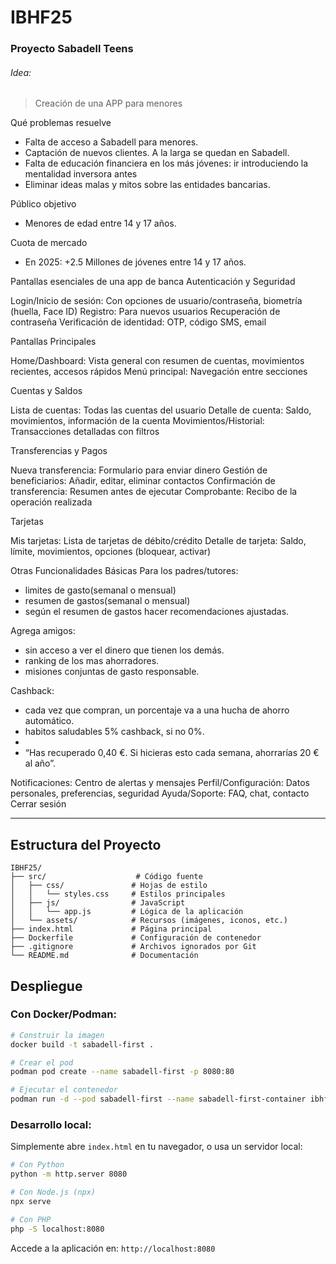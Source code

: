 # IBHF25

### Proyecto Sabadell Teens

###### Idea:
> Creación de una APP para menores

Qué problemas resuelve
 - Falta de acceso a Sabadell para menores.
 - Captación de nuevos clientes. A la larga se quedan en Sabadell.
 - Falta de educación financiera en los más jóvenes: ir introduciendo la mentalidad inversora antes 
 - Eliminar ideas malas y mitos sobre las entidades bancarias.
   
Público objetivo
 - Menores de edad entre 14 y 17 años.

Cuota de mercado
 - En 2025: +2.5 Millones de jóvenes entre 14 y 17 años.

Pantallas esenciales de una app de banca
Autenticación y Seguridad

Login/Inicio de sesión: Con opciones de usuario/contraseña, biometría (huella, Face ID)
Registro: Para nuevos usuarios
Recuperación de contraseña
Verificación de identidad: OTP, código SMS, email

Pantallas Principales

Home/Dashboard: Vista general con resumen de cuentas, movimientos recientes, accesos rápidos
Menú principal: Navegación entre secciones

Cuentas y Saldos

Lista de cuentas: Todas las cuentas del usuario
Detalle de cuenta: Saldo, movimientos, información de la cuenta
Movimientos/Historial: Transacciones detalladas con filtros

Transferencias y Pagos

Nueva transferencia: Formulario para enviar dinero
Gestión de beneficiarios: Añadir, editar, eliminar contactos
Confirmación de transferencia: Resumen antes de ejecutar
Comprobante: Recibo de la operación realizada

Tarjetas

Mis tarjetas: Lista de tarjetas de débito/crédito
Detalle de tarjeta: Saldo, límite, movimientos, opciones (bloquear, activar)

Otras Funcionalidades Básicas
Para los padres/tutores:
 - limites de gasto(semanal o mensual)
 - resumen de gastos(semanal o mensual)
 - según el resumen de gastos hacer recomendaciones ajustadas.

Agrega amigos:
 - sin acceso a ver el dinero que tienen los demás.
 - ranking de los mas ahorradores.
 - misiones conjuntas de gasto responsable.
   
Cashback: 
 - cada vez que compran, un porcentaje va a una hucha de ahorro automático.
 - habitos saludables 5% cashback, si no 0%.
 - 
 - “Has recuperado 0,40 €. Si hicieras esto cada semana, ahorrarías 20 € al año”.

Notificaciones: Centro de alertas y mensajes
Perfil/Configuración: Datos personales, preferencias, seguridad
Ayuda/Soporte: FAQ, chat, contacto
Cerrar sesión


---

## Estructura del Proyecto

```
IBHF25/
├── src/                    # Código fuente
│   ├── css/               # Hojas de estilo
│   │   └── styles.css     # Estilos principales
│   ├── js/                # JavaScript
│   │   └── app.js         # Lógica de la aplicación
│   └── assets/            # Recursos (imágenes, iconos, etc.)
├── index.html             # Página principal
├── Dockerfile             # Configuración de contenedor
├── .gitignore             # Archivos ignorados por Git
└── README.md              # Documentación
```

## Despliegue

### Con Docker/Podman:

```bash
# Construir la imagen
docker build -t sabadell-first .

# Crear el pod
podman pod create --name sabadell-first -p 8080:80

# Ejecutar el contenedor
podman run -d --pod sabadell-first --name sabadell-first-container ibhf25
```

### Desarrollo local:

Simplemente abre `index.html` en tu navegador, o usa un servidor local:

```bash
# Con Python
python -m http.server 8080

# Con Node.js (npx)
npx serve

# Con PHP
php -S localhost:8080
```

Accede a la aplicación en: `http://localhost:8080`
